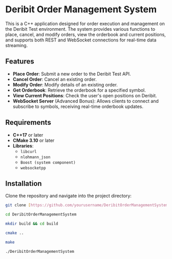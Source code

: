 # Deribit Order Management System

This is a C++ application designed for order execution and management on the Deribit Test environment. The system provides various functions to place, cancel, and modify orders, view the orderbook and current positions, and supports both REST and WebSocket connections for real-time data streaming.

## Features

- **Place Order**: Submit a new order to the Deribit Test API.
- **Cancel Order**: Cancel an existing order.
- **Modify Order**: Modify details of an existing order.
- **Get Orderbook**: Retrieve the orderbook for a specified symbol.
- **View Current Positions**: Check the user's open positions on Deribit.
- **WebSocket Server** (Advanced Bonus): Allows clients to connect and subscribe to symbols, receiving real-time orderbook updates.

## Requirements

- **C++17** or later
- **CMake 3.10** or later
- **Libraries**:
  - `libcurl`
  - `nlohmann_json`
  - `Boost (system component)`
  - `websocketpp`

## Installation

Clone the repository and navigate into the project directory:

```bash
git clone [https://github.com/yourusername/DeribitOrderManagementSystem.git](https://github.com/Vineetttt/GoQuant.git)
```
```bash
cd DeribitOrderManagementSystem
```
```bash
mkdir build && cd build
```
```bash
cmake ..
```
```bash
make
```
```bash
./DeribitOrderManagementSystem
```


